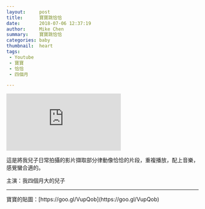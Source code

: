 ```yaml
---
layout:     post
title:      寶寶跳恰恰
date:       2018-07-06 12:37:19
author:     Mike Chen
summary:    寶寶跳恰恰
categories: baby
thumbnail:  heart
tags:
 - Youtube
 - 寶寶
 - 恰恰
 - 四個月

---
```


<div class="videoWrapper">
    <iframe src="https://www.youtube.com/embed/c1PvzPzNxbI" frameborder="0" allow="autoplay; encrypted-media" allowfullscreen></iframe>
</div>

這是將我兒子日常拍攝的影片擷取部分律動像恰恰的片段，重複播放，配上音樂，感覺蠻合適的。

主演：我四個月大的兒子

<hr>
寶寶的貼圖：[https://goo.gl/VupQob](https://goo.gl/VupQob)
